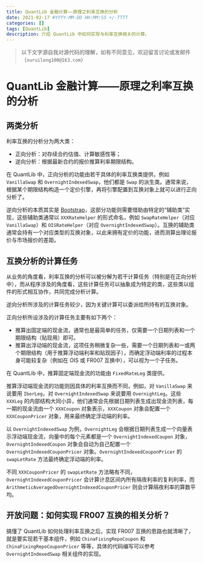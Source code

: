 ```yaml
---
title: QuantLib 金融计算——原理之利率互换的分析
date: 2021-02-17 #YYYY-MM-DD HH:MM:SS +/-TTTT
categories: []
tags: [QuantLib]
description: 介绍 QuantLib 中如何实现与利率互换相关的计算。
---
```


> 以下文字源自我对源代码的理解，如有不同意见，欢迎留言讨论或发邮件（`xuruilong100@163.com`）

# QuantLib 金融计算——原理之利率互换的分析

## 两类分析

利率互换的分析分为两大类：
* 正向分析：对存续合约估值、计算敏感性等；
* 逆向分析：根据最新合约的报价推算利率期限结构。

在 QuantLib 中，正向分析的功能由若干具体的利率互换类提供，例如 `VanillaSwap` 和 `OvernightIndexedSwap`，他们都是 `Swap` 的派生类。通常来说，根据某个期限结构构造一个定价引擎，再将引擎配置到互换对象上就可以进行正向分析了。

逆向分析的本质其实是 [Bootstrap](https://www.cnblogs.com/xuruilong100/p/14310633.html "QuantLib 金融计算——原理之 Bootstrap")，这部分功能则需要借助由特定的“辅助类”实现，这些辅助类通常以 `XXXRateHelper` 的形式命名，例如 `SwapRateHelper`（对应 `VanillaSwap`）和 `OISRateHelper`（对应 `OvernightIndexedSwap`）。互换的辅助类通常会持有一个对应类型的互换对象，以此来拥有定价的功能，进而测算出理论报价与市场报价的差距。

## 互换分析的计算任务

从业务的角度看，利率互换的分析可以被分解为若干计算任务（特别是在正向分析中），而从程序涉及的角度看，这些计算任务可以抽象成为特定的类，这些类以组件的形式相互协作，共同完成分析计算。

逆向分析所涉及的计算任务较少，因为关键计算可以委派给所持有的互换对象。

正向分析所设涉及的计算任务主要有如下两个：
* 推算出固定端的现金流，通常也是最简单的任务，仅需要一个日期列表和一个期限结构（贴现用）即可。
* 推算出浮动端的现金流，这项任务稍微复杂一些，需要一个日期列表和一或两个期限结构（用于推算浮动端利率和贴现因子），而确定浮动端利率的过程本身可能较复杂（例如在 OIS 或 FR007 互换中），可以视为一个子任务。

在 QuantLib 中，推算固定端现金流的功能由 `FixedRateLeg` 类提供。

推算浮动端现金流的功能则因具体的利率互换而不同，例如，对 `VanillaSwap` 来说要用 `IborLeg`，对 `OvernightIndexedSwap` 来说要用 `OvernightLeg`。这些 `XXXLeg` 的内部结构大同小异，他们通常会先根据日期列表生成出现金流列表，每一期的现金流由一个 `XXXCoupon` 对象表示，`XXXCoupon` 对象会配置一个 `XXXCouponPricer` 对象，用来最终确定浮动端的利率。

以 `OvernightIndexedSwap` 为例，`OvernightLeg` 会根据日期列表生成一个向量表示浮动端现金流，向量中的每个元素都是一个 `OvernightIndexedCoupon` 对象，`OvernightIndexedCoupon` 对象会自动为自己配置一个 `OvernightIndexedCouponPricer` 对象。`OvernightIndexedCouponPricer` 的 `swapLetRate` 方法最终确定浮动端的利率。

不同 `XXXCouponPricer` 的 `swapLetRate` 方法略有不同，`OvernightIndexedCouponPricer` 会计算计息区间内所有隔夜利率的复利利率，而 `ArithmeticAveragedOvernightIndexedCouponPricer` 则会计算隔夜利率的算数平均。

## 开放问题：如何实现 FR007 互换的相关分析？

搞懂了 QuantLib 如何处理利率互换之后，实现 FR007 互换的思路也就清晰了，就是要实现若干基本组件，例如 `ChinaFixingRepoCoupon` 和 `ChinaFixingRepoCouponPricer` 等等，具体的代码编写可以参考 `OvernightIndexedSwap` 相关组件的实现。
